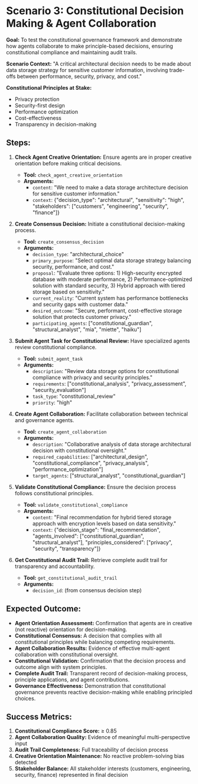 # Scenario 3: Constitutional Decision Making & Agent Collaboration

**Goal:** To test the constitutional governance framework and demonstrate how agents collaborate to make principle-based decisions, ensuring constitutional compliance and maintaining audit trails.

**Scenario Context:** "A critical architectural decision needs to be made about data storage strategy for sensitive customer information, involving trade-offs between performance, security, privacy, and cost."

**Constitutional Principles at Stake:**
- Privacy protection
- Security-first design
- Performance optimization
- Cost-effectiveness
- Transparency in decision-making

## Steps:

1. **Check Agent Creative Orientation:** Ensure agents are in proper creative orientation before making critical decisions.
   - **Tool:** `check_agent_creative_orientation`
   - **Arguments:**
     - `content`: "We need to make a data storage architecture decision for sensitive customer information."
     - `context`: {"decision_type": "architectural", "sensitivity": "high", "stakeholders": ["customers", "engineering", "security", "finance"]}

2. **Create Consensus Decision:** Initiate a constitutional decision-making process.
   - **Tool:** `create_consensus_decision`
   - **Arguments:**
     - `decision_type`: "architectural_choice"
     - `primary_purpose`: "Select optimal data storage strategy balancing security, performance, and cost."
     - `proposal`: "Evaluate three options: 1) High-security encrypted database with moderate performance, 2) Performance-optimized solution with standard security, 3) Hybrid approach with tiered storage based on sensitivity."
     - `current_reality`: "Current system has performance bottlenecks and security gaps with customer data."
     - `desired_outcome`: "Secure, performant, cost-effective storage solution that protects customer privacy."
     - `participating_agents`: ["constitutional_guardian", "structural_analyst", "mia", "miette", "haiku"]

3. **Submit Agent Task for Constitutional Review:** Have specialized agents review constitutional compliance.
   - **Tool:** `submit_agent_task`
   - **Arguments:**
     - `description`: "Review data storage options for constitutional compliance with privacy and security principles."
     - `requirements`: ["constitutional_analysis", "privacy_assessment", "security_evaluation"]
     - `task_type`: "constitutional_review"
     - `priority`: "high"

4. **Create Agent Collaboration:** Facilitate collaboration between technical and governance agents.
   - **Tool:** `create_agent_collaboration`
   - **Arguments:**
     - `description`: "Collaborative analysis of data storage architectural decision with constitutional oversight."
     - `required_capabilities`: ["architectural_design", "constitutional_compliance", "privacy_analysis", "performance_optimization"]
     - `target_agents`: ["structural_analyst", "constitutional_guardian"]

5. **Validate Constitutional Compliance:** Ensure the decision process follows constitutional principles.
   - **Tool:** `validate_constitutional_compliance`
   - **Arguments:**
     - `content`: "Final recommendation for hybrid tiered storage approach with encryption levels based on data sensitivity."
     - `context`: {"decision_stage": "final_recommendation", "agents_involved": ["constitutional_guardian", "structural_analyst"], "principles_considered": ["privacy", "security", "transparency"]}

6. **Get Constitutional Audit Trail:** Retrieve complete audit trail for transparency and accountability.
   - **Tool:** `get_constitutional_audit_trail`
   - **Arguments:**
     - `decision_id`: (from consensus decision step)

## Expected Outcome:

- **Agent Orientation Assessment:** Confirmation that agents are in creative (not reactive) orientation for decision-making.
- **Constitutional Consensus:** A decision that complies with all constitutional principles while balancing competing requirements.
- **Agent Collaboration Results:** Evidence of effective multi-agent collaboration with constitutional oversight.
- **Constitutional Validation:** Confirmation that the decision process and outcome align with system principles.
- **Complete Audit Trail:** Transparent record of decision-making process, principle applications, and agent contributions.
- **Governance Effectiveness:** Demonstration that constitutional governance prevents reactive decision-making while enabling principled choices.

## Success Metrics:

1. **Constitutional Compliance Score:** ≥ 0.85
2. **Agent Collaboration Quality:** Evidence of meaningful multi-perspective input
3. **Audit Trail Completeness:** Full traceability of decision process
4. **Creative Orientation Maintenance:** No reactive problem-solving bias detected
5. **Stakeholder Balance:** All stakeholder interests (customers, engineering, security, finance) represented in final decision